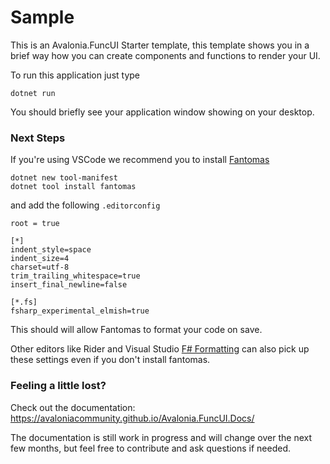 [fantomas]: https://github.com/fsprojects/fantomas
[f# formatting]: https://marketplace.visualstudio.com/items?itemName=asti.fantomas-vs

# Sample

This is an Avalonia.FuncUI Starter template, this template shows you in a brief way how you can create components and functions to render your UI.

To run this application just type

```
dotnet run
```

You should briefly see your application window showing on your desktop.

### Next Steps

If you're using VSCode we recommend you to install [Fantomas]

```
dotnet new tool-manifest
dotnet tool install fantomas
```

and add the following `.editorconfig`

```editorconfig
root = true

[*]
indent_style=space
indent_size=4
charset=utf-8
trim_trailing_whitespace=true
insert_final_newline=false

[*.fs]
fsharp_experimental_elmish=true
```

This should will allow Fantomas to format your code on save.

Other editors like Rider and Visual Studio [F# Formatting] can also pick up these settings even if you don't install fantomas.

### Feeling a little lost?

Check out the documentation:
https://avaloniacommunity.github.io/Avalonia.FuncUI.Docs/

The documentation is still work in progress and will change over the next few months, but feel free to contribute and ask questions if needed.
